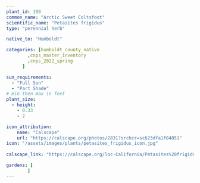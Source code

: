```yaml
---
plant_id: 190 
common_name: "Arctic Sweet Coltsfoot"
scientific_name: "Petasites frigidus"
type: "perennial herb"

native_to: "Humboldt"

categories: [humboldt_county_native
        ,cnps_master_inventory
        ,cnps_2022_spring
      ]

sun_requirements:
  - "Full Sun"
  - "Part Shade"
# min then max in feet
plant_size:
  - height: 
    - 0.33 
    - 2

icon_attribution: 
    name: "Calscape"
    url: "https://calscape.org/photos/2831?srchcr=sc623dfa1f84851"
icon: "/assets/images/plants/petasites_frigidus_icon.jpg"
 
calscape_link: "https://calscape.org/loc-California/Petasites%20frigidus%20(Arctic%20Sweet%20Coltsfoot)"

gardens: [
        ]
---
```








